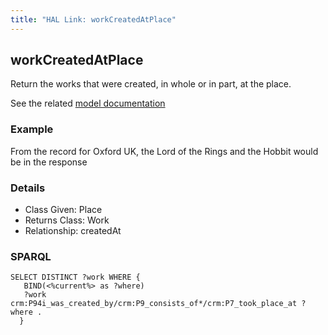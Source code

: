 ```yaml
---
title: "HAL Link: workCreatedAtPlace"
---
```


## workCreatedAtPlace

Return the works that were created, in whole or in part, at the place.

See the related [model documentation](/model/document/#creation-and-publication)

### Example

From the record for Oxford UK, the Lord of the Rings and the Hobbit would be in the response


### Details

* Class Given: Place
* Returns Class: Work
* Relationship: createdAt


### SPARQL
```
SELECT DISTINCT ?work WHERE {
   BIND(<%current%> as ?where)
   ?work crm:P94i_was_created_by/crm:P9_consists_of*/crm:P7_took_place_at ?where .
  }
```


